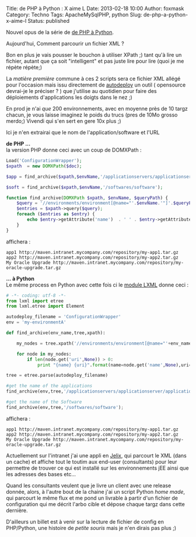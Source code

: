 Title: de PHP à Python : X aime L
Date: 2013-02-18 10:00
Author: foxmask
Category: Techno
Tags: ApacheMySqlPHP, python
Slug: de-php-a-python-x-aime-l
Status: published

Nouvel opus de la série de [de PHP à
Python](/post/2013/01/14/de-php-a-python-tous-ensemble/ "de PHP à Python : tous ensemble").

Aujourd'hui, Comment parcourir un fichier XML ?

Bon en plus je vais pousser le bouchon à utiliser XPath ;) tant qu'à
lire un fichier, autant que ça soit "intelligent" et pas juste lire pour
lire (quoi je me répète répète;)

La *matière première* commune à ces 2 scripts sera ce fichier XML allégé
pour l'occasion mais issu directement de
[autodeploy](http://buildprocess.sourceforge.net/) un outil ( opensource
devrai-je le préciser ? ) que j'utilise au quotidien pour faire des
déploiements d'applications les doigts dans le nez ;)


En prod je n'ai *que* 200 environnements, avec en moyenne près de 10
targz chacun, je vous laisse imaginez le poids du trucs (pres de 10Mo
grosso merdo;) Vivendi qui s'en sert en gere 10x plus ;)

Ici je n'en extrairai que le nom de l'application/software et l'URL

**de PHP ...**  
la version PHP donne ceci avec un coup de DOMXPath :

```php
Load('ConfigurationWrapper');
$xpath  = new DOMXPath($doc);

$app = find_archive($xpath,$envName,'/applicationservers/applicationserver/applications/application');

$soft = find_archive($xpath,$envName,'/softwares/software');

function find_archive(DOMXPath $xpath, $envName, $queryPath) {
    $query = '//environments/environment[@name="'.$envName.'"]'.$queryPath;
    $entries = $xpath->query($query);
    foreach ($entries as $entry) {
        echo $entry->getAttribute('name')  . ' ' . $entry->getAttribute('uri') ."\n";
    }
}
```

affichera :

```shell
app1 http://maven.intranet.mycompany.com/repository/my-app1.tar.gz
app2 http://maven.intranet.mycompany.com/repository/my-app2.tar.gz
My Oracle Upgrade http://maven.intranet.mycompany.com/repository/my-oracle-upgrade.tar.gz
```

**... à Python**  
Le même process en Python avec cette fois ci le [module
LXML](http://lxml.de/tutorial.html) donne ceci :

```python
# -*- coding: utf-8 -*-
from lxml import etree
from lxml.etree import Element  

autodeploy_filename = 'ConfigurationWrapper'
env = 'my-environmentA'

def find_archive(env_name,tree,xpath):

    my_nodes = tree.xpath('//environments/environment[@name="'+env_name+'"]'+xpath);

    for node in my_nodes:
        if len(node.get('uri',None)) > 0:
            print "{name} {uri}".format(name=node.get('name',None),uri= node.get('uri',None))

tree = etree.parse(autodeploy_filename)

#get the name of the applications
find_archive(env,tree,'/applicationservers/applicationserver/applications/application')

#get the name of the Software
find_archive(env,tree,'/softwares/software');
```

affichera :

```shell
app1 http://maven.intranet.mycompany.com/repository/my-app1.tar.gz
app2 http://maven.intranet.mycompany.com/repository/my-app2.tar.gz
My Oracle Upgrade http://maven.intranet.mycompany.com/repository/my-oracle-upgrade.tar.gz
```

Actuellement sur l'intranet j'ai une appli en
[Jelix](http://www.jelix.org), qui parcourt le XML (dans un cache) et
affiche tout le toutim aux end-user (consultants) pour leur permettre de
trouver ce qui est installé sur les environnements jEE ainsi que les
adresses des bases etc...

Quand les consultants veulent que je livre un client avec une release
donnée, alors, à l'autre bout de la chaine j'ai un script Python *home
made*, qui parcourt le même flux et me pond un livrable à partir d'un
fichier de configuration qui me décrit l'arbo cible et dépose chaque
targz dans cette dernière.

D'ailleurs un billet est à venir sur la lecture de fichier de config en
PHP/Python, une histoire de *petite souris* mais je n'en dirais pas plus
;)

